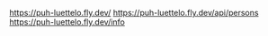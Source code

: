 https://puh-luettelo.fly.dev/
https://puh-luettelo.fly.dev/api/persons
https://puh-luettelo.fly.dev/info